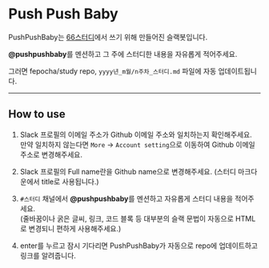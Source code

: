 # Push Push Baby

PushPushBaby는 [66스터디](https://github.com/fepocha/study)에서 쓰기 위해 만들어진 슬랙봇입니다.

**@pushpushbaby**를 멘션하고 그 주에 스터디한 내용을 자유롭게 적어주세요.

그러면 fepocha/study repo, `yyyy년_m월/n주차_스터디.md` 파일에 자동 업데이트됩니다.

-------

## How to use

1. Slack 프로필의 이메일 주소가 Github 이메일 주소와 일치하는지 확인해주세요.  
만약 일치하지 않는다면 `More` -> `Account setting`으로 이동하여 Github 이메일 주소로 변경해주세요.  

2. Slack 프로필의 Full name란을 Github name으로 변경해주세요.
(스터디 마크다운에서 title로 사용됩니다.)

3. `#스터디` 채널에서 **@pushpushbaby**를 멘션하고 자유롭게 스터디 내용을 적어주세요.  
(줄바꿈이나 굵은 글씨, 링크, 코드 블록 등 대부분의 슬랙 문법이 자동으로 HTML로 변경되니 편하게 사용해주세요.)

4. enter를 누르고 잠시 기다리면 PushPushBaby가 자동으로 repo에 업데이트하고 링크를 알려줍니다.
